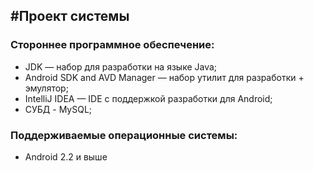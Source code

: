 #Проект системы
----------
### Стороннее программное обеспечение:
* JDK — набор для разработки на языке Java;
* Android SDK and AVD Manager — набор утилит для разработки + эмулятор;
* IntelliJ IDEA  — IDE c поддержкой разработки для Android;
* СУБД - MySQL;

### Поддерживаемые операционные системы:
* Android 2.2 и выше


